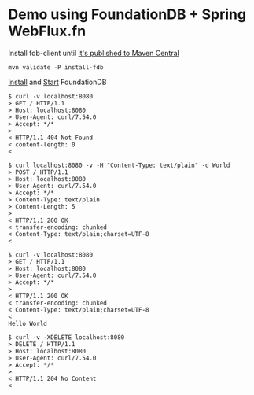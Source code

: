 # Demo using FoundationDB + Spring WebFlux.fn


Install fdb-client until [it's published to Maven Central](https://github.com/apple/foundationdb/issues/219)

```
mvn validate -P install-fdb
```

[Install](https://apple.github.io/foundationdb/downloads.html) and [Start](](https://apple.github.io/foundationdb/administration.html#starting-and-stopping)) FoundationDB


```
$ curl -v localhost:8080
> GET / HTTP/1.1
> Host: localhost:8080
> User-Agent: curl/7.54.0
> Accept: */*
> 
< HTTP/1.1 404 Not Found
< content-length: 0
< 
```

```
$ curl localhost:8080 -v -H "Content-Type: text/plain" -d World
> POST / HTTP/1.1
> Host: localhost:8080
> User-Agent: curl/7.54.0
> Accept: */*
> Content-Type: text/plain
> Content-Length: 5
> 
< HTTP/1.1 200 OK
< transfer-encoding: chunked
< Content-Type: text/plain;charset=UTF-8
< 
```

```
$ curl -v localhost:8080
> GET / HTTP/1.1
> Host: localhost:8080
> User-Agent: curl/7.54.0
> Accept: */*
> 
< HTTP/1.1 200 OK
< transfer-encoding: chunked
< Content-Type: text/plain;charset=UTF-8
< 
Hello World
```

```
$ curl -v -XDELETE localhost:8080
> DELETE / HTTP/1.1
> Host: localhost:8080
> User-Agent: curl/7.54.0
> Accept: */*
> 
< HTTP/1.1 204 No Content
< 
```
